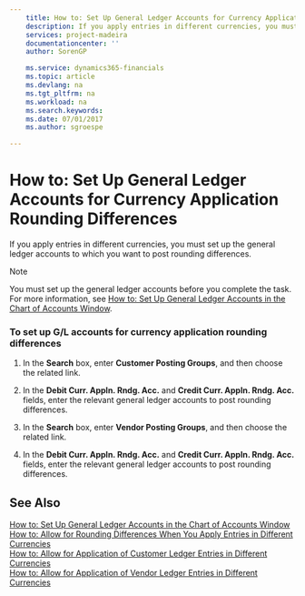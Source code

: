 ```yaml
---
    title: How to: Set Up General Ledger Accounts for Currency Application Rounding Differences | Microsoft Docs
    description: If you apply entries in different currencies, you must set up the general ledger accounts to which you want to post rounding differences.
    services: project-madeira
    documentationcenter: ''
    author: SorenGP

    ms.service: dynamics365-financials
    ms.topic: article
    ms.devlang: na
    ms.tgt_pltfrm: na
    ms.workload: na
    ms.search.keywords:
    ms.date: 07/01/2017
    ms.author: sgroespe

---
```

# How to: Set Up General Ledger Accounts for Currency Application Rounding Differences
If you apply entries in different currencies, you must set up the general ledger accounts to which you want to post rounding differences.  
  
> [!NOTE]  
>  You must set up the general ledger accounts before you complete the task. For more information, see [How to: Set Up General Ledger Accounts in the Chart of Accounts Window](../how-to-set-up-general-ledger-accounts-in-the-chart-of-accounts-window.md).  
  
### To set up G/L accounts for currency application rounding differences  
  
1.  In the **Search** box, enter **Customer Posting Groups**, and then choose the related link.  
  
2.  In the **Debit Curr. Appln. Rndg. Acc.** and **Credit Curr. Appln. Rndg. Acc.** fields, enter the relevant general ledger accounts to post rounding differences.  
  
3.  In the **Search** box, enter **Vendor Posting Groups**, and then choose the related link.  
  
4.  In the **Debit Curr. Appln. Rndg. Acc.** and **Credit Curr. Appln. Rndg. Acc.** fields, enter the relevant general ledger accounts to post rounding differences.  
  
## See Also  
 [How to: Set Up General Ledger Accounts in the Chart of Accounts Window](../how-to-set-up-general-ledger-accounts-in-the-chart-of-accounts-window.md)   
 [How to: Allow for Rounding Differences When You Apply Entries in Different Currencies](../how-to-allow-for-rounding-differences-when-you-apply-entries-in-different-currencies.md)   
 [How to: Allow for Application of Customer Ledger Entries in Different Currencies](../how-to-allow-for-application-of-customer-ledger-entries-in-different-currencies.md)   
 [How to: Allow for Application of Vendor Ledger Entries in Different Currencies](../how-to-allow-for-application-of-vendor-ledger-entries-in-different-currencies.md)